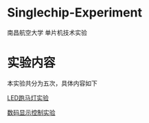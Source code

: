 # Singlechip-Experiment
南昌航空大学 单片机技术实验

# 实验内容
本实验共分为五次，具体内容如下

[LED跑马灯实验](#实验一-LED跑马灯实验)

[数码显示控制实验](#实验二LED数码显示控制实验实验说明)
